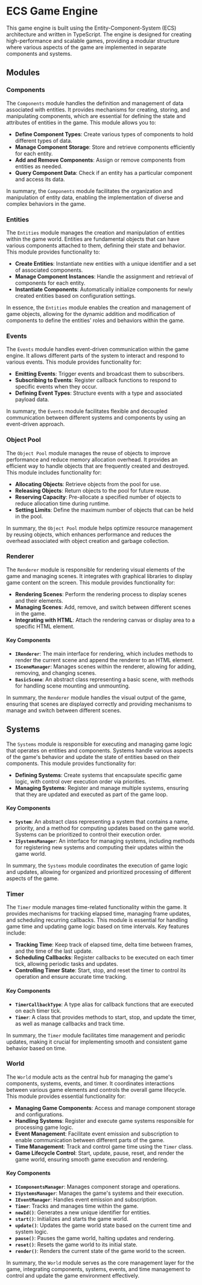 # ECS Game Engine

This game engine is built using the Entity-Component-System (ECS) architecture and written in TypeScript. The engine is designed for creating high-performance and scalable games, providing a modular structure where various aspects of the game are implemented in separate components and systems.

## Modules

### Components
The `Components` module handles the definition and management of data associated with entities. It provides mechanisms for creating, storing, and manipulating components, which are essential for defining the state and attributes of entities in the game. This module allows you to:

- **Define Component Types**: Create various types of components to hold different types of data.
- **Manage Component Storage**: Store and retrieve components efficiently for each entity.
- **Add and Remove Components**: Assign or remove components from entities as needed.
- **Query Component Data**: Check if an entity has a particular component and access its data.

In summary, the `Components` module facilitates the organization and manipulation of entity data, enabling the implementation of diverse and complex behaviors in the game.


### Entities
The `Entities` module manages the creation and manipulation of entities within the game world. Entities are fundamental objects that can have various components attached to them, defining their state and behavior. This module provides functionality to:

- **Create Entities**: Instantiate new entities with a unique identifier and a set of associated components.
- **Manage Component Instances**: Handle the assignment and retrieval of components for each entity.
- **Instantiate Components**: Automatically initialize components for newly created entities based on configuration settings.

In essence, the `Entities` module enables the creation and management of game objects, allowing for the dynamic addition and modification of components to define the entities' roles and behaviors within the game.


### Events
The `Events` module handles event-driven communication within the game engine. It allows different parts of the system to interact and respond to various events. This module provides functionality for:

- **Emitting Events**: Trigger events and broadcast them to subscribers.
- **Subscribing to Events**: Register callback functions to respond to specific events when they occur.
- **Defining Event Types**: Structure events with a type and associated payload data.

In summary, the `Events` module facilitates flexible and decoupled communication between different systems and components by using an event-driven approach.


### Object Pool
The `Object Pool` module manages the reuse of objects to improve performance and reduce memory allocation overhead. It provides an efficient way to handle objects that are frequently created and destroyed. This module includes functionality for:

- **Allocating Objects**: Retrieve objects from the pool for use.
- **Releasing Objects**: Return objects to the pool for future reuse.
- **Reserving Capacity**: Pre-allocate a specified number of objects to reduce allocation time during runtime.
- **Setting Limits**: Define the maximum number of objects that can be held in the pool.

In summary, the `Object Pool` module helps optimize resource management by reusing objects, which enhances performance and reduces the overhead associated with object creation and garbage collection.


### Renderer
The `Renderer` module is responsible for rendering visual elements of the game and managing scenes. It integrates with graphical libraries to display game content on the screen. This module provides functionality for:

- **Rendering Scenes**: Perform the rendering process to display scenes and their elements.
- **Managing Scenes**: Add, remove, and switch between different scenes in the game.
- **Integrating with HTML**: Attach the rendering canvas or display area to a specific HTML element.

#### Key Components
- **`IRenderer`**: The main interface for rendering, which includes methods to render the current scene and append the renderer to an HTML element.
- **`ISceneManager`**: Manages scenes within the renderer, allowing for adding, removing, and changing scenes.
- **`BasicScene`**: An abstract class representing a basic scene, with methods for handling scene mounting and unmounting.

In summary, the `Renderer` module handles the visual output of the game, ensuring that scenes are displayed correctly and providing mechanisms to manage and switch between different scenes.


## Systems
The `Systems` module is responsible for executing and managing game logic that operates on entities and components. Systems handle various aspects of the game's behavior and update the state of entities based on their components. This module provides functionality for:

- **Defining Systems**: Create systems that encapsulate specific game logic, with control over execution order via priorities.
- **Managing Systems**: Register and manage multiple systems, ensuring that they are updated and executed as part of the game loop.

#### Key Components
- **`System`**: An abstract class representing a system that contains a name, priority, and a method for computing updates based on the game world. Systems can be prioritized to control their execution order.
- **`ISystemsManager`**: An interface for managing systems, including methods for registering new systems and computing their updates within the game world.

In summary, the `Systems` module coordinates the execution of game logic and updates, allowing for organized and prioritized processing of different aspects of the game.


### Timer
The `Timer` module manages time-related functionality within the game. It provides mechanisms for tracking elapsed time, managing frame updates, and scheduling recurring callbacks. This module is essential for handling game time and updating game logic based on time intervals. Key features include:

- **Tracking Time**: Keep track of elapsed time, delta time between frames, and the time of the last update.
- **Scheduling Callbacks**: Register callbacks to be executed on each timer tick, allowing periodic tasks and updates.
- **Controlling Timer State**: Start, stop, and reset the timer to control its operation and ensure accurate time tracking.

#### Key Components
- **`TimerCallbackType`**: A type alias for callback functions that are executed on each timer tick.
- **`Timer`**: A class that provides methods to start, stop, and update the timer, as well as manage callbacks and track time.

In summary, the `Timer` module facilitates time management and periodic updates, making it crucial for implementing smooth and consistent game behavior based on time.


### World
The `World` module acts as the central hub for managing the game's components, systems, events, and timer. It coordinates interactions between various game elements and controls the overall game lifecycle. This module provides essential functionality for:

- **Managing Game Components**: Access and manage component storage and configurations.
- **Handling Systems**: Register and execute game systems responsible for processing game logic.
- **Event Management**: Facilitate event emission and subscription to enable communication between different parts of the game.
- **Time Management**: Track and control game time using the `Timer` class.
- **Game Lifecycle Control**: Start, update, pause, reset, and render the game world, ensuring smooth game execution and rendering.

#### Key Components
- **`IComponentsManager`**: Manages component storage and operations.
- **`ISystemsManager`**: Manages the game's systems and their execution.
- **`IEventManager`**: Handles event emission and subscription.
- **`Timer`**: Tracks and manages time within the game.
- **`newId()`**: Generates a new unique identifier for entities.
- **`start()`**: Initializes and starts the game world.
- **`update()`**: Updates the game world state based on the current time and system logic.
- **`pause()`**: Pauses the game world, halting updates and rendering.
- **`reset()`**: Resets the game world to its initial state.
- **`render()`**: Renders the current state of the game world to the screen.

In summary, the `World` module serves as the core management layer for the game, integrating components, systems, events, and time management to control and update the game environment effectively.
